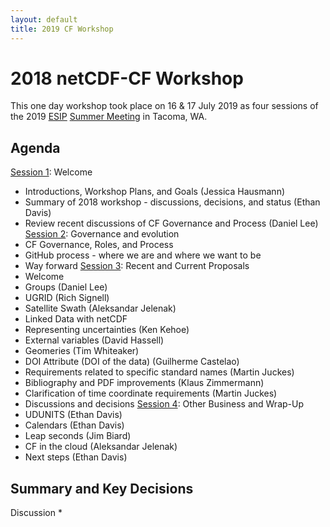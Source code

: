 ```yaml
---
layout: default
title: 2019 CF Workshop
---
```


# 2018 netCDF-CF Workshop
 
This one day workshop took place on 16 & 17 July 2019
as four sessions of the 2019 [ESIP][esip] [Summer Meeting][esip2019sm] in Tacoma, WA.

## Agenda
[Session 1][Session1]: Welcome
* Introductions, Workshop Plans, and Goals (Jessica Hausmann)
* Summary of 2018 workshop - discussions, decisions, and status (Ethan Davis)
* Review recent discussions of CF Governance and Process (Daniel Lee)
[Session 2][Session2]: Governance and evolution
* CF Governance, Roles, and Process
* GitHub process - where we are and where we want to be
* Way forward
[Session 3][Session3]: Recent and Current Proposals
* Welcome
* Groups (Daniel Lee)
* UGRID (Rich Signell)
* Satellite Swath (Aleksandar Jelenak)
* Linked Data with netCDF
* Representing uncertainties (Ken Kehoe)
* External variables (David Hassell)
* Geomeries (Tim Whiteaker)
* DOI Attribute (DOI of the data) (Guilherme Castelao)
* Requirements related to specific standard names (Martin Juckes)
* Bibliography and PDF improvements (Klaus Zimmermann)
* Clarification of time coordinate requirements (Martin Juckes)
* Discussions and decisions
[Session 4][Session4]: Other Business and Wrap-Up
*  UDUNITS (Ethan Davis)
* Calendars (Ethan Davis)
* Leap seconds (Jim Biard)
* CF in the cloud (Aleksandar Jelenak)
* Next steps (Ethan Davis)

## Summary and Key Decisions

Discussion
* 

[esip]: https://www.esipfed.org/
[esip2019sm]: https://2019esipsummermeeting.sched.com/
[Session1]: https://2019esipsummermeeting.sched.com/event/PtPD/netcdf-cf-workshop-part-i
[Session2]: https://2019esipsummermeeting.sched.com/event/PtPD/netcdf-cf-workshop-part-ii
[Session3]: https://2019esipsummermeeting.sched.com/event/PtPD/netcdf-cf-workshop-part-iii
[Session4]: https://2019esipsummermeeting.sched.com/event/PtPD/netcdf-cf-workshop-part-iv